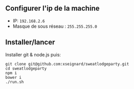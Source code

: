 ## Configurer l'ip de la machine

- IP: `192.168.2.6`
- Masque de sous réseau : `255.255.255.0`

## Installer/lancer
Installer git & node.js puis:

```
git clone git@github.com:xseignard/sweatlodgeparty.git
cd sweatlodgeparty
npm i
bower i
./run.sh
```
